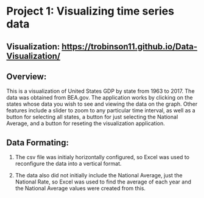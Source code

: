 # Project 1: Visualizing time series data


## Visualization: https://trobinson11.github.io/Data-Visualization/

## Overview:

This is a visualization of United States GDP by state from 1963 to 2017. The data was obtained from BEA.gov. 
The application works by clicking on the states whose data you wish to see and viewing the data 
on the graph. Other features include a slider to zoom to any particular time interval, as well
as a button for selecting all states, a button for just selecting the National Average, and a button
for reseting the visualization application. 


## Data Formating: 
  1. The csv file was initialy horizontally configured, so Excel was used to reconfigure the data into a 
     vertical format.
  
  2. The data also did not initially include the National Average, just the National Rate, so Excel was used
     to find the average of each year and the National Average values were created from this.

